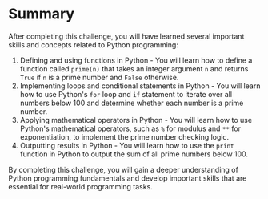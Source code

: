 # Summary

After completing this challenge, you will have learned several important skills and concepts related to Python programming:

1. Defining and using functions in Python - You will learn how to define a function called `prime(n)` that takes an integer argument `n` and returns `True` if `n` is a prime number and `False` otherwise.
2. Implementing loops and conditional statements in Python - You will learn how to use Python's `for` loop and `if` statement to iterate over all numbers below 100 and determine whether each number is a prime number.
3. Applying mathematical operators in Python - You will learn how to use Python's mathematical operators, such as `%` for modulus and `**` for exponentiation, to implement the prime number checking logic.
4. Outputting results in Python - You will learn how to use the `print` function in Python to output the sum of all prime numbers below 100.

By completing this challenge, you will gain a deeper understanding of Python programming fundamentals and develop important skills that are essential for real-world programming tasks.
